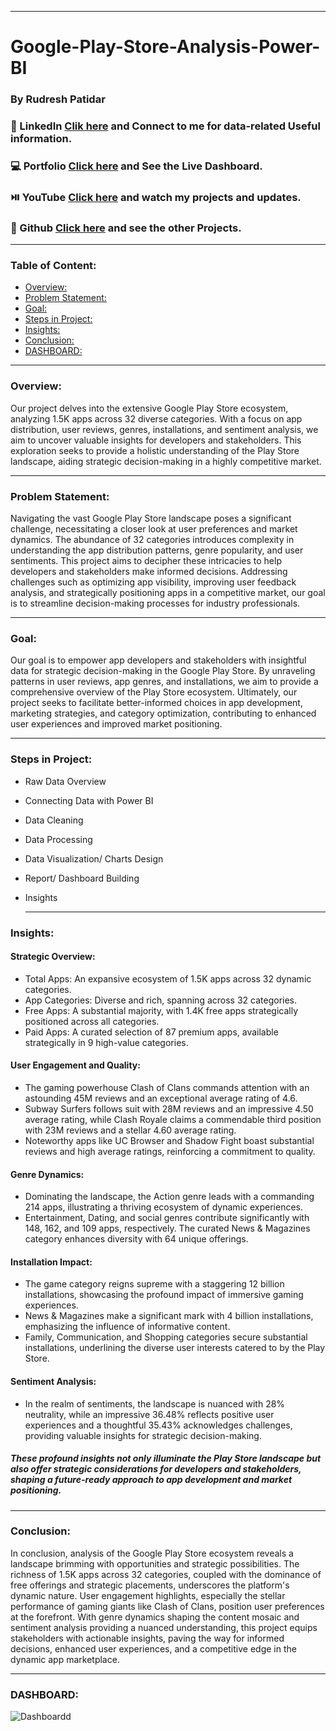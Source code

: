 __________________________________________________________________________________________

# Google-Play-Store-Analysis-Power-BI
### By Rudresh Patidar  
### 💼 LinkedIn [Clik here](https://www.linkedin.com/in/rudresh-patidar/) and Connect to me for data-related Useful information.
### 💻 Portfolio [Click here](https://www.novypro.com/profile_projects/rudreshpatidar) and See the Live Dashboard.
### ⏯️ YouTube  [Click here](https://www.youtube.com/@rudresh12810/videos) and watch my projects and updates.
### 📓 Github   [Click here](https://github.com/rudresh12810?tab=repositories) and see the other Projects. 
__________________________________________________________________________________________


### Table of Content:
- [Overview:](#overview)
- [Problem Statement:](#problem-statement)
- [Goal:](#goal)
- [Steps in Project:](#steps-in-project)
- [Insights:](#insights)
- [Conclusion:](#conclusion)
- [DASHBOARD:](#dashboard)


__________________________________________________________________________________________

### Overview:
Our project delves into the extensive Google Play Store ecosystem, analyzing 1.5K apps across 32 diverse categories. With a focus on app distribution, user reviews, genres, installations, and sentiment analysis, we aim to uncover valuable insights for developers and stakeholders. This exploration seeks to provide a holistic understanding of the Play Store landscape, aiding strategic decision-making in a highly competitive market.

__________________________________________________________________________________________

### Problem Statement:
Navigating the vast Google Play Store landscape poses a significant challenge, 
necessitating a closer look at user preferences and market dynamics. 
The abundance of 32 categories introduces complexity in understanding the app 
distribution patterns, genre popularity, and user sentiments. 
This project aims to decipher these intricacies to help developers and stakeholders 
make informed decisions. 
Addressing challenges such as optimizing app visibility, improving user feedback 
analysis, and strategically positioning apps in a competitive market, our goal is to 
streamline decision-making processes for industry professionals.

__________________________________________________________________________________________

### Goal:
Our goal is to empower app developers and stakeholders with insightful data for strategic decision-making in the Google Play Store. By unraveling patterns in user reviews, app genres, and installations, we aim to provide a comprehensive overview of the Play Store ecosystem. Ultimately, our project seeks to facilitate better-informed choices in app development, marketing strategies, and category optimization, contributing to enhanced user experiences and improved market positioning.

__________________________________________________________________________________________

### Steps in Project:
- Raw Data Overview 
- Connecting Data with Power BI 
- Data Cleaning 
- Data Processing
- Data Visualization/ Charts Design 
- Report/ Dashboard Building 
- Insights

  __________________________________________________________________________________________

### Insights:

#### Strategic Overview:
- Total Apps: An expansive ecosystem of 1.5K apps across 32 dynamic 
categories.
- App Categories: Diverse and rich, spanning across 32 categories.
- Free Apps: A substantial majority, with 1.4K free apps strategically 
positioned across all categories.
- Paid Apps: A curated selection of 87 premium apps, available 
strategically in 9 high-value categories.

#### User Engagement and Quality:
- The gaming powerhouse Clash of Clans commands attention with an 
astounding 45M reviews and an exceptional average rating of 4.6.
- Subway Surfers follows suit with 28M reviews and an impressive 4.50 
average rating, while Clash Royale claims a commendable third position 
with 23M reviews and a stellar 4.60 average rating.
- Noteworthy apps like UC Browser and Shadow Fight boast substantial 
reviews and high average ratings, reinforcing a commitment to quality.

#### Genre Dynamics:
- Dominating the landscape, the Action genre leads with a commanding 
214 apps, illustrating a thriving ecosystem of dynamic experiences.
- Entertainment, Dating, and social genres contribute significantly with 
148, 162, and 109 apps, respectively. The curated News & Magazines 
category enhances diversity with 64 unique offerings.

#### Installation Impact:
- The game category reigns supreme with a staggering 12 billion 
installations, showcasing the profound impact of immersive gaming 
experiences.
- News & Magazines make a significant mark with 4 billion installations, 
emphasizing the influence of informative content.
- Family, Communication, and Shopping categories secure substantial 
installations, underlining the diverse user interests catered to by the 
Play Store.

#### Sentiment Analysis:
- In the realm of sentiments, the landscape is nuanced with 28% neutrality, while an impressive 36.48% reflects positive user experiences and a thoughtful 35.43% acknowledges challenges, providing valuable insights for strategic decision-making.
  
##### These profound insights not only illuminate the Play Store landscape but also offer strategic considerations for developers and stakeholders, shaping a future-ready approach to app development and market positioning.

__________________________________________________________________________________________

### Conclusion:
In conclusion, analysis of the Google Play Store ecosystem reveals a landscape 
brimming with opportunities and strategic possibilities. The richness of 1.5K apps 
across 32 categories, coupled with the dominance of free offerings and strategic 
placements, underscores the platform's dynamic nature. User engagement highlights, 
especially the stellar performance of gaming giants like Clash of Clans, position user 
preferences at the forefront. With genre dynamics shaping the content mosaic and 
sentiment analysis providing a nuanced understanding, this project equips 
stakeholders with actionable insights, paving the way for informed decisions, 
enhanced user experiences, and a competitive edge in the dynamic app marketplace.

__________________________________________________________________________________________

### DASHBOARD:

![Dashboardd](https://github.com/rudresh12810/Google-Play-Store-Analysis-Power-BI/assets/76532612/e3cb320f-adf7-4572-acbc-d7ab1c274613)
